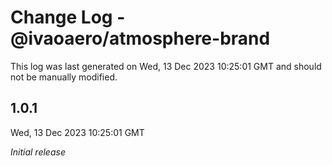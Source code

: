 # Change Log - @ivaoaero/atmosphere-brand

This log was last generated on Wed, 13 Dec 2023 10:25:01 GMT and should not be manually modified.

## 1.0.1
Wed, 13 Dec 2023 10:25:01 GMT

_Initial release_

